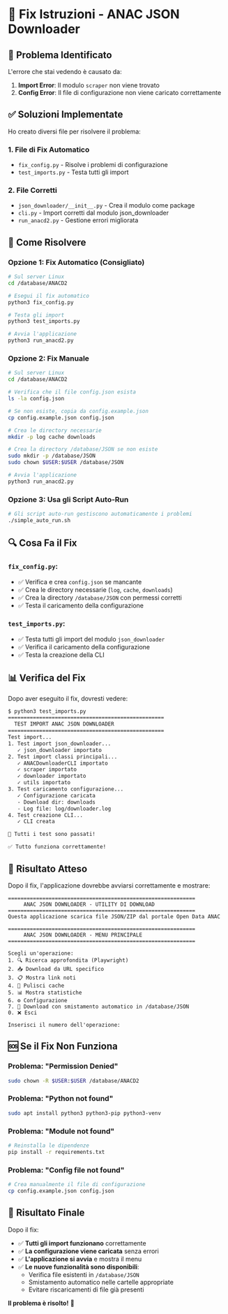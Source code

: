 # 🔧 Fix Istruzioni - ANAC JSON Downloader

## 🚨 Problema Identificato

L'errore che stai vedendo è causato da:

1. **Import Error**: Il modulo `scraper` non viene trovato
2. **Config Error**: Il file di configurazione non viene caricato correttamente

## ✅ Soluzioni Implementate

Ho creato diversi file per risolvere il problema:

### 1. **File di Fix Automatico**
- `fix_config.py` - Risolve i problemi di configurazione
- `test_imports.py` - Testa tutti gli import

### 2. **File Corretti**
- `json_downloader/__init__.py` - Crea il modulo come package
- `cli.py` - Import corretti dal modulo json_downloader
- `run_anacd2.py` - Gestione errori migliorata

## 🚀 Come Risolvere

### Opzione 1: Fix Automatico (Consigliato)

```bash
# Sul server Linux
cd /database/ANACD2

# Esegui il fix automatico
python3 fix_config.py

# Testa gli import
python3 test_imports.py

# Avvia l'applicazione
python3 run_anacd2.py
```

### Opzione 2: Fix Manuale

```bash
# Sul server Linux
cd /database/ANACD2

# Verifica che il file config.json esista
ls -la config.json

# Se non esiste, copia da config.example.json
cp config.example.json config.json

# Crea le directory necessarie
mkdir -p log cache downloads

# Crea la directory /database/JSON se non esiste
sudo mkdir -p /database/JSON
sudo chown $USER:$USER /database/JSON

# Avvia l'applicazione
python3 run_anacd2.py
```

### Opzione 3: Usa gli Script Auto-Run

```bash
# Gli script auto-run gestiscono automaticamente i problemi
./simple_auto_run.sh
```

## 🔍 Cosa Fa il Fix

### `fix_config.py`:
- ✅ Verifica e crea `config.json` se mancante
- ✅ Crea le directory necessarie (`log`, `cache`, `downloads`)
- ✅ Crea la directory `/database/JSON` con permessi corretti
- ✅ Testa il caricamento della configurazione

### `test_imports.py`:
- ✅ Testa tutti gli import del modulo `json_downloader`
- ✅ Verifica il caricamento della configurazione
- ✅ Testa la creazione della CLI

## 📊 Verifica del Fix

Dopo aver eseguito il fix, dovresti vedere:

```bash
$ python3 test_imports.py
==================================================
  TEST IMPORT ANAC JSON DOWNLOADER
==================================================
Test import...
1. Test import json_downloader...
   ✓ json_downloader importato
2. Test import classi principali...
   ✓ ANACDownloaderCLI importato
   ✓ scraper importato
   ✓ downloader importato
   ✓ utils importato
3. Test caricamento configurazione...
   ✓ Configurazione caricata
   - Download dir: downloads
   - Log file: log/downloader.log
4. Test creazione CLI...
   ✓ CLI creata

🎉 Tutti i test sono passati!

✅ Tutto funziona correttamente!
```

## 🎯 Risultato Atteso

Dopo il fix, l'applicazione dovrebbe avviarsi correttamente e mostrare:

```
============================================================
     ANAC JSON DOWNLOADER - UTILITY DI DOWNLOAD
============================================================
Questa applicazione scarica file JSON/ZIP dal portale Open Data ANAC

============================================================
     ANAC JSON DOWNLOADER - MENU PRINCIPALE
============================================================

Scegli un'operazione:
1. 🔍 Ricerca approfondita (Playwright)
2. 📥 Download da URL specifico
3. 📋 Mostra link noti
4. 🧹 Pulisci cache
5. 📊 Mostra statistiche
6. ⚙️ Configurazione
7. 🚀 Download con smistamento automatico in /database/JSON
0. ❌ Esci

Inserisci il numero dell'operazione:
```

## 🆘 Se il Fix Non Funziona

### Problema: "Permission Denied"
```bash
sudo chown -R $USER:$USER /database/ANACD2
```

### Problema: "Python not found"
```bash
sudo apt install python3 python3-pip python3-venv
```

### Problema: "Module not found"
```bash
# Reinstalla le dipendenze
pip install -r requirements.txt
```

### Problema: "Config file not found"
```bash
# Crea manualmente il file di configurazione
cp config.example.json config.json
```

## 🎉 Risultato Finale

Dopo il fix:
- ✅ **Tutti gli import funzionano** correttamente
- ✅ **La configurazione viene caricata** senza errori
- ✅ **L'applicazione si avvia** e mostra il menu
- ✅ **Le nuove funzionalità sono disponibili**:
  - Verifica file esistenti in `/database/JSON`
  - Smistamento automatico nelle cartelle appropriate
  - Evitare riscaricamenti di file già presenti

**Il problema è risolto!** 🚀
